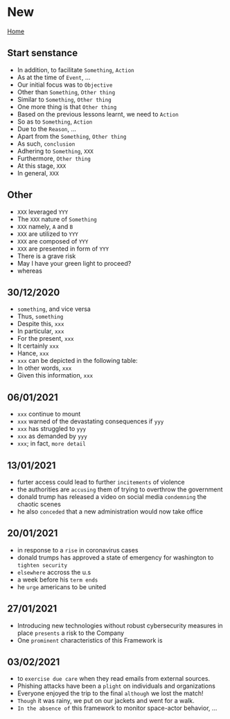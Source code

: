 # New

[Home](index.md)

## Start senstance

- In addition, to facilitate `Something`, `Action`
- As at the time of `Event`, ...
- Our initial focus was to `Objective`
- Other than `Something`, `Other thing`
- Similar to `Something`, `Other thing`
- One more thing is that `Other thing`
- Based on the previous lessons learnt, we need to `Action`
- So as to `Something`, `Action`
- Due to the `Reason`, ...
- Apart from the `Something`, `Other thing`
- As such, `conclusion`
- Adhering to `Something`, `XXX`
- Furthermore, `Other thing`
- At this stage, `XXX`
- In general, `XXX`

## Other

- `XXX` leveraged `YYY`
- The `XXX` nature of `Something`
- `XXX` namely, `A` and `B`
- `XXX` are utilized to `YYY`
- `XXX` are composed of `YYY`
- `XXX` are presented in form of `YYY`
- There is a grave risk
- May I have your green light to proceed?
- whereas

## 30/12/2020
- `something`, and vice versa
- Thus, `something`
- Despite this, `xxx`
- In particular, `xxx`
- For the present, `xxx`
- It certainly `xxx`
- Hance, `xxx`
- `xxx` can be depicted in the following table:
- In other words, `xxx`
- Given this information, `xxx`

## 06/01/2021
- `xxx` continue to mount
- `xxx` warned of the devastating consequences if `yyy`
- `xxx` has struggled to `yyy`
- `xxx` as demanded by `yyy`
- `xxx`; in fact, `more detail`

## 13/01/2021
- furter access could lead to further `incitements` of violence
- the authorities are `accusing` them of trying to overthrow the government
- donald trump has released a video on social media `condemning` the chaotic scenes
- he also `conceded` that a new administration would now take office

## 20/01/2021
- in response to a `rise` in coronavirus cases
- donald trumps has approved a state of emergency for washington to `tighten security`
- `elsewhere` accross the u.s
- a week before his `term ends`
- he `urge` americans to be united

## 27/01/2021
- Introducing new technologies without robust cybersecurity measures in place `presents` a risk
to the Company
- One `prominent` characteristics of this Framework is


## 03/02/2021
- to `exercise due care` when they read emails from external sources.
- Phishing attacks have been a `plight` on individuals and organizations
- Everyone enjoyed the trip to the final `although` we lost the match!
- `Though` it was rainy, we put on our jackets and went for a walk.
- `In the absence of` this framework to monitor space-actor behavior, ...

